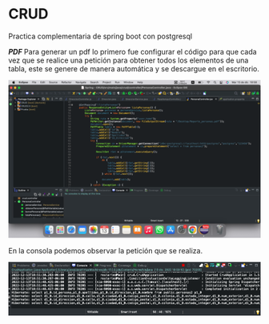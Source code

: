 # CRUD
Practica complementaria de spring boot con postgresql

***PDF***
Para generar un pdf lo primero fue configurar el código para que cada vez que se realice una petición para obtener todos los elementos de una tabla, este se genere de manera automática y se descargue en el escritorio.

![codigo pdf](https://github.com/AldairMontano/CRUD/blob/main/imagenes/Captura%20de%20Pantalla%202022-12-13%20a%20la(s)%2018.58.21.png?raw=true)


En la consola podemos observar la petición  que se realiza.

![petición](https://github.com/AldairMontano/CRUD/blob/main/imagenes/Captura%20de%20Pantalla%202022-12-13%20a%20la(s)%2018.52.24.png?raw=true)
